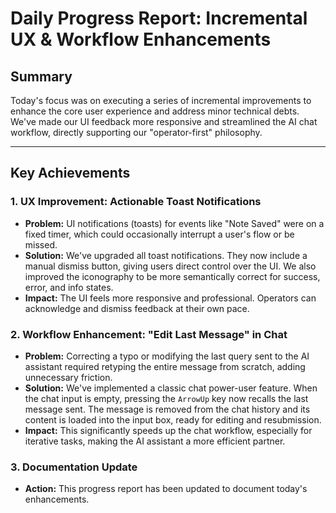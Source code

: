 # Daily Progress Report: Incremental UX & Workflow Enhancements

## Summary
Today's focus was on executing a series of incremental improvements to enhance the core user experience and address minor technical debts. We've made our UI feedback more responsive and streamlined the AI chat workflow, directly supporting our "operator-first" philosophy.

---

## Key Achievements

### 1. UX Improvement: Actionable Toast Notifications
- **Problem:** UI notifications (toasts) for events like "Note Saved" were on a fixed timer, which could occasionally interrupt a user's flow or be missed.
- **Solution:** We've upgraded all toast notifications. They now include a manual dismiss button, giving users direct control over the UI. We also improved the iconography to be more semantically correct for success, error, and info states.
- **Impact:** The UI feels more responsive and professional. Operators can acknowledge and dismiss feedback at their own pace.

### 2. Workflow Enhancement: "Edit Last Message" in Chat
- **Problem:** Correcting a typo or modifying the last query sent to the AI assistant required retyping the entire message from scratch, adding unnecessary friction.
- **Solution:** We've implemented a classic chat power-user feature. When the chat input is empty, pressing the `ArrowUp` key now recalls the last message sent. The message is removed from the chat history and its content is loaded into the input box, ready for editing and resubmission.
- **Impact:** This significantly speeds up the chat workflow, especially for iterative tasks, making the AI assistant a more efficient partner.

### 3. Documentation Update
- **Action:** This progress report has been updated to document today's enhancements.
